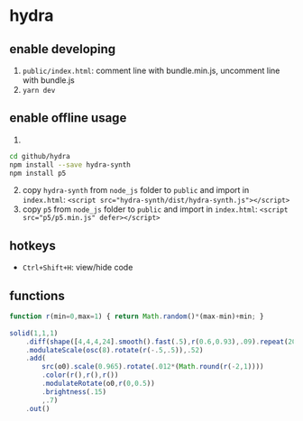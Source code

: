 # hydra

## enable developing

1. `public/index.html`: comment line with bundle.min.js, uncomment line with bundle.js
2. `yarn dev`

## enable offline usage

1. 
``` bash
cd github/hydra
npm install --save hydra-synth
npm install p5
```
2. copy `hydra-synth` from `node_js` folder to `public` and import in `index.html`: `<script src="hydra-synth/dist/hydra-synth.js"></script>`
3. copy `p5` from `node_js` folder to `public` and import in `index.html`:  `<script src="p5/p5.min.js" defer></script>`

## hotkeys

- `Ctrl+Shift+H`: view/hide code

## functions

``` javascript
function r(min=0,max=1) { return Math.random()*(max-min)+min; }
 
solid(1,1,1)
  	.diff(shape([4,4,4,24].smooth().fast(.5),r(0.6,0.93),.09).repeat(20,10))
	.modulateScale(osc(8).rotate(r(-.5,.5)),.52)
	.add(
  		src(o0).scale(0.965).rotate(.012*(Math.round(r(-2,1))))
  		.color(r(),r(),r())
    	.modulateRotate(o0,r(0,0.5))
  		.brightness(.15)
  		,.7)
	.out()
```
